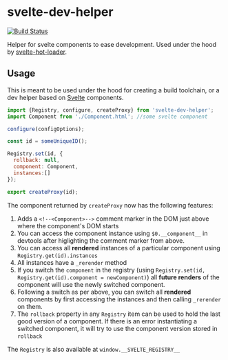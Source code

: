 # svelte-dev-helper

[![Build Status](https://travis-ci.org/ekhaled/svelte-dev-helper.svg?branch=master)](https://travis-ci.org/ekhaled/svelte-dev-helper)

Helper for svelte components to ease development.
Used under the hood by [svelte-hot-loader](https://github.com/ekhaled/svelte-hot-loader).


## Usage

This is meant to be used under the hood for creating a build toolchain, or a dev helper based on [Svelte](https://svelte.technology/) components.

```js
import {Registry, configure, createProxy} from 'svelte-dev-helper';
import Component from './Component.html'; //some svelte component

configure(configOptions);

const id = someUniqueID();

Registry.set(id, {
  rollback: null,
  component: Component,
  instances:[]
});

export createProxy(id);

```

The component returned by `createProxy` now has the following features:
 1. Adds a `<!--<Component>-->` comment marker in the DOM just above where the component's DOM starts
 2. You can access the component instance using `$0.__component__` in devtools after higlighting the comment marker from above.
 3. You can access all **rendered** instances of a particular component using `Registry.get(id).instances`
 4. All instances have a `_rerender` method
 4. If you switch the `component` in the registry (using `Registry.set(id, Registry.get(id).component = newComponent)`) all **future renders** of the component will use the newly switched component.
 5. Following a switch as per above, you can switch all **rendered** components by first accessing the instances and then calling `_rerender` on them.
 6. The `rollback` property in any `Registry` item can be used to hold the last good version of a component. If there is an error instantiating a switched component, it will try to use the component version stored in `rollback`

 The `Registry` is also available at `window.__SVELTE_REGISTRY__`
